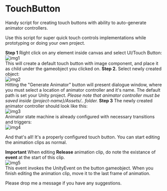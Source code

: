 # TouchButton
Handy script for creating touch buttons with ability to auto-generate animator controllers.

Use this script for super quick touch controls implementations while prototyping or doing your own project.

__Step 1__
  Right click on any element inside canvas and select UI/Touch Button:  
  ![img1](http://rebound.studio/create_touchButton.png)  
  This will create a default touch button with image component, and place it as child under the gameobject you clicked on.
__Step 2.__
  Select newly created object:  
  ![img2](http://rebound.studio/generate_promt.png "Press button!")  
  Hitting the "Generate Animator" button will present dialogue window, where you must select a location of animator
  controller and it's name. The default path is set your Unity project.
  _Please note that animator controller must be saved inside {project-name}/Assets/.. folder._
__Step 3__
  The newly created animator controller should look like this:  
  ![img3](http://rebound.studio/generate_prompt.png "Receive bacon!")  
  Animator state machine is already configured with necessary transitions and triggers:  
  ![img4](http://rebound.studio/controllerView.png)  
  
And that's all! It's a properly configured touch button. You can start editing the animation clips as normal.

__Important__
  When editing __Release__ animation clip, do note the existance of __event__ at the start of this clip.  
  ![img5](http://rebound.studio/animationEvent.png)  
  This event invokes the UnityEvent on the button gameobject. When you finish editing the animation clip, move it to the
  last frame of animation.
  
Please drop me a message if you have any suggestions.
